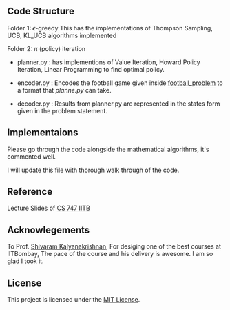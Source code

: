 ## Code Structure
Folder 1: $\epsilon$-greedy
This has the implementations of Thompson Sampling, UCB, KL_UCB algorithms implemented 

Folder 2: $\pi$ (policy) iteration
- planner.py : has implementions of Value Iteration, Howard Policy Iteration, Linear Programming to find optimal policy.

- encoder.py : Encodes the football game given inside [football_problem](./football_problem.html) to a format that *planne.py* can take.

- decoder.py : Results from planner.py are represented in the states form given in the problem statement.

## Implementaions

Please go through the code alongside the mathematical algorithms, it's commented well.

I will update this file with thorough walk through of the code.

## Reference

Lecture Slides of [CS 747 IITB ](https://www.cse.iitb.ac.in/~shivaram/teaching/cs747-a2023/index.html)

## Acknowlegements

To Prof. [Shivaram Kalyanakrishnan](https://www.cse.iitb.ac.in/~shivaram/), For desiging one of the best courses at IITBombay, The pace of the course and his delivery is awesome. I am so glad I took it.

## License
This project is licensed under the [MIT License](LICENSE).

